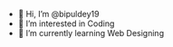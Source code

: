 - 👋 Hi, I’m @bipuldey19
- 👀 I’m interested in Coding
- 🌱 I’m currently learning Web Designing

<!---
bipuldey19/bipuldey19 is a ✨ special ✨ repository because its `README.md` (this file) appears on your GitHub profile.
You can click the Preview link to take a look at your changes.
--->
